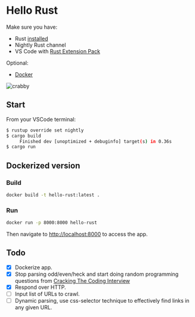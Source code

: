 # Hello Rust
Make sure you have: 
- Rust [installed][rustInstall]
- Nightly Rust channel
- VS Code with [Rust Extension Pack][vsExtPck]

Optional:
- [Docker](https://hub.docker.com/)

![crabby](https://mir-s3-cdn-cf.behance.net/project_modules/disp/7df0bd42774743.57ee5f32bd76e.gif)

## Start

From your VSCode terminal:

```sh
$ rustup override set nightly
$ cargo build
     Finished dev [unoptimized + debuginfo] target(s) in 0.36s
$ cargo run
```

## Dockerized version

### Build

```sh
docker build -t hello-rust:latest .
```

### Run

```sh
docker run -p 8000:8000 hello-rust
````

Then navigate to <http://localhost:8000> to access the app.

## Todo

- [x] Dockerize app.
- [x] Stop parsing odd/even/heck and start doing random programming questions from [Cracking The Coding Interview][interviewcrack]
- [x] Respond over HTTP.
- [ ] Input list of URLs to crawl.
- [ ] Dynamic parsing, use css-selector technique to effectively find links in any given URL.

[rustInstall]: <https://www.rust-lang.org/tools/install>
[vsExtPck]: <https://marketplace.visualstudio.com/items?itemName=swellaby.rust-pack>
[interviewcrack]: <https://leonmercanti.com/books/personal-development/Cracking%20the%20Coding%20Interview%20189%20Programming%20Questions%20and%20Solutions.pdf>
